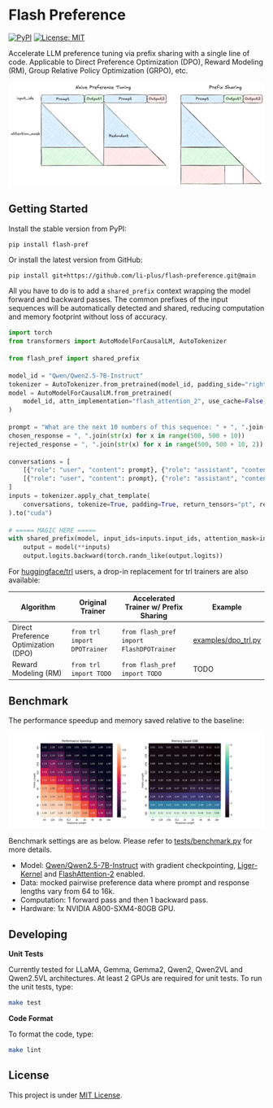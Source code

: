 # Flash Preference

[![PyPI](https://img.shields.io/pypi/v/flash-pref)](https://pypi.org/project/flash-pref/)
[![License: MIT](https://img.shields.io/badge/license-MIT-blue)](LICENSE)

Accelerate LLM preference tuning via prefix sharing with a single line of code. Applicable to Direct Preference Optimization (DPO), Reward Modeling (RM), Group Relative Policy Optimization (GRPO), etc.

![](docs/prefix_sharing.png)

## Getting Started

Install the stable version from PyPI:
```
pip install flash-pref
```

Or install the latest version from GitHub:
```sh
pip install git+https://github.com/li-plus/flash-preference.git@main
```

All you have to do is to add a `shared_prefix` context wrapping the model forward and backward passes. The common prefixes of the input sequences will be automatically detected and shared, reducing computation and memory footprint without loss of accuracy.
```python
import torch
from transformers import AutoModelForCausalLM, AutoTokenizer

from flash_pref import shared_prefix

model_id = "Qwen/Qwen2.5-7B-Instruct"
tokenizer = AutoTokenizer.from_pretrained(model_id, padding_side="right")
model = AutoModelForCausalLM.from_pretrained(
    model_id, attn_implementation="flash_attention_2", use_cache=False, torch_dtype=torch.bfloat16, device_map="cuda"
)

prompt = "What are the next 10 numbers of this sequence: " + ", ".join(str(x) for x in range(500))
chosen_response = ", ".join(str(x) for x in range(500, 500 + 10))
rejected_response = ", ".join(str(x) for x in range(500, 500 + 10, 2))

conversations = [
    [{"role": "user", "content": prompt}, {"role": "assistant", "content": chosen_response}],
    [{"role": "user", "content": prompt}, {"role": "assistant", "content": rejected_response}],
]
inputs = tokenizer.apply_chat_template(
    conversations, tokenize=True, padding=True, return_tensors="pt", return_dict=True
).to("cuda")

# ===== MAGIC HERE =====
with shared_prefix(model, input_ids=inputs.input_ids, attention_mask=inputs.attention_mask):
    output = model(**inputs)
    output.logits.backward(torch.randn_like(output.logits))
```

For [huggingface/trl](https://github.com/huggingface/trl) users, a drop-in replacement for trl trainers are also available:

| Algorithm                            | Original Trainer             | Accelerated Trainer w/ Prefix Sharing      | Example                                    |
| ------------------------------------ | ---------------------------- | ------------------------------------------ | ------------------------------------------ |
| Direct Preference Optimization (DPO) | `from trl import DPOTrainer` | `from flash_pref import FlashDPOTrainer`   | [examples/dpo_trl.py](examples/dpo_trl.py) |
| Reward Modeling (RM)                 | `from trl import TODO`       | `from flash_pref import TODO`              | TODO                                       |

## Benchmark

The performance speedup and memory saved relative to the baseline:

![](docs/perf.png)

Benchmark settings are as below. Please refer to [tests/benchmark.py](tests/benchmark.py) for more details.
* Model: [Qwen/Qwen2.5-7B-Instruct](https://huggingface.co/Qwen/Qwen2.5-7B-Instruct) with gradient checkpointing, [Liger-Kernel](https://github.com/linkedin/Liger-Kernel) and [FlashAttention-2](https://github.com/Dao-AILab/flash-attention) enabled.
* Data: mocked pairwise preference data where prompt and response lengths vary from 64 to 16k.
* Computation: 1 forward pass and then 1 backward pass.
* Hardware: 1x NVIDIA A800-SXM4-80GB GPU.

## Developing

**Unit Tests**

Currently tested for LLaMA, Gemma, Gemma2, Qwen2, Qwen2VL and Qwen2.5VL architectures. At least 2 GPUs are required for unit tests. To run the unit tests, type:
```sh
make test
```

**Code Format**

To format the code, type:
```sh
make lint
```

## License

This project is under [MIT License](LICENSE).
